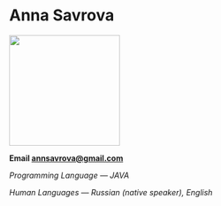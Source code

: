 Anna Savrova
============

<img src="https://github.com/kverbell/something/assets/123375097/b27f7cd6-82e4-4ce5-bdfc-f7f18c3a9b27" width="200">


__Email [annsavrova@gmail.com](annsavrova@gmail.com)__                       

_Programming Language — JAVA_

_Human Languages — Russian (native speaker), English_

